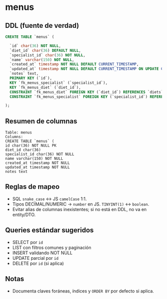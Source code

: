 # menus

## DDL (fuente de verdad)
```sql
CREATE TABLE `menus` (

  `id` char(36) NOT NULL,
  `diet_id` char(36) DEFAULT NULL,
  `specialist_id` char(36) NOT NULL,
  `name` varchar(150) NOT NULL,
  `created_at` timestamp NOT NULL DEFAULT CURRENT_TIMESTAMP,
  `updated_at` timestamp NOT NULL DEFAULT CURRENT_TIMESTAMP ON UPDATE CURRENT_TIMESTAMP,
  `notes` text,
  PRIMARY KEY (`id`),
  KEY `fk_menus_specialist` (`specialist_id`),
  KEY `fk_menus_diet` (`diet_id`),
  CONSTRAINT `fk_menus_diet` FOREIGN KEY (`diet_id`) REFERENCES `diets` (`id`) ON DELETE SET NULL,
  CONSTRAINT `fk_menus_specialist` FOREIGN KEY (`specialist_id`) REFERENCES `users` (`id`) ON DELETE RESTRICT

);
```

## Resumen de columnas
```
Table: menus
Columns:
CREATE TABLE `menus` (
id char(36) NOT NULL PK
diet_id char(36)
specialist_id char(36) NOT NULL
name varchar(150) NOT NULL
created_at timestamp NOT NULL
updated_at timestamp NOT NULL
notes text
```

## Reglas de mapeo
- SQL `snake_case` ↔ JS `camelCase` 1:1.
- Tipos DECIMAL/NUMERIC → `number` en JS. `TINYINT(1)` ↔ `boolean`.
- Evitar alias de columnas inexistentes; si no está en DDL, no va en entity/DTO.

## Queries estándar sugeridos
- SELECT por `id`
- LIST con filtros comunes y paginación
- INSERT validando NOT NULL
- UPDATE parcial por `id`
- DELETE por `id` (si aplica)

## Notas
- Documenta claves foráneas, índices y `ORDER BY` por defecto si aplica.

